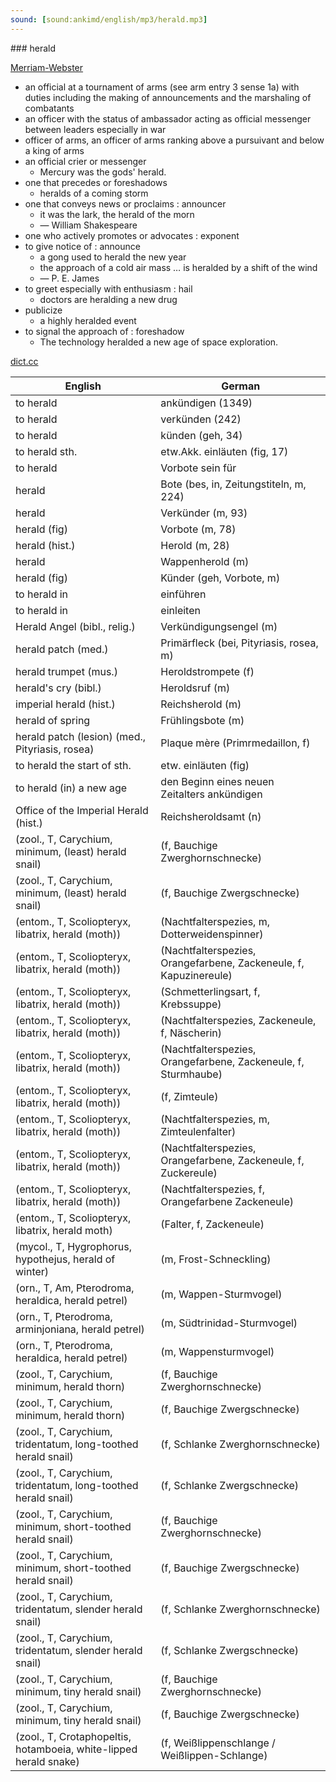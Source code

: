 ```yaml
---
sound: [sound:ankimd/english/mp3/herald.mp3]
---
```


\### herald

[Merriam-Webster](https://www.merriam-webster.com/dictionary/herald)

- an official at a tournament of arms (see arm entry 3 sense 1a) with duties including the making of announcements and the marshaling of combatants
- an officer with the status of ambassador acting as official messenger between leaders especially in war
- officer of arms, an officer of arms ranking above a pursuivant and below a king of arms
- an official crier or messenger
    - Mercury was the gods' herald.
- one that precedes or foreshadows
    - heralds of a coming storm
- one that conveys news or proclaims : announcer
    - it was the lark, the herald of the morn
    - — William Shakespeare
- one who actively promotes or advocates : exponent
- to give notice of : announce
    - a gong used to herald the new year
    - the approach of a cold air mass … is heralded by a shift of the wind
    - — P. E. James
- to greet especially with enthusiasm : hail
    - doctors are heralding a new drug
- publicize
    - a highly heralded event
- to signal the approach of : foreshadow
    - The technology heralded a new age of space exploration.

[dict.cc](https://www.dict.cc/herald)

| English        | German       |
| -------------- | ------------ |
| to herald | ankündigen (1349) |
| to herald | verkünden (242) |
| to herald | künden (geh, 34) |
| to herald sth. | etw.Akk. einläuten (fig, 17) |
| to herald | Vorbote sein für |
| herald | Bote (bes, in, Zeitungstiteln, m, 224) |
| herald | Verkünder (m, 93) |
| herald (fig) | Vorbote (m, 78) |
| herald (hist.) | Herold (m, 28) |
| herald | Wappenherold (m) |
| herald (fig) | Künder (geh, Vorbote, m) |
| to herald in | einführen |
| to herald in | einleiten |
| Herald Angel (bibl., relig.) | Verkündigungsengel (m) |
| herald patch (med.) | Primärfleck (bei, Pityriasis, rosea, m) |
| herald trumpet (mus.) | Heroldstrompete (f) |
| herald's cry (bibl.) | Heroldsruf (m) |
| imperial herald (hist.) | Reichsherold (m) |
| herald of spring | Frühlingsbote (m) |
| herald patch (lesion) (med., Pityriasis, rosea) | Plaque mère (Primrmedaillon, f) |
| to herald the start of sth. | etw. einläuten (fig) |
| to herald (in) a new age | den Beginn eines neuen Zeitalters ankündigen |
| Office of the Imperial Herald (hist.) | Reichsheroldsamt (n) |
|  (zool., T, Carychium, minimum, (least) herald snail) |  (f, Bauchige Zwerghornschnecke) |
|  (zool., T, Carychium, minimum, (least) herald snail) |  (f, Bauchige Zwergschnecke) |
|  (entom., T, Scoliopteryx, libatrix, herald (moth)) |  (Nachtfalterspezies, m, Dotterweidenspinner) |
|  (entom., T, Scoliopteryx, libatrix, herald (moth)) |  (Nachtfalterspezies, Orangefarbene, Zackeneule, f, Kapuzinereule) |
|  (entom., T, Scoliopteryx, libatrix, herald (moth)) |  (Schmetterlingsart, f, Krebssuppe) |
|  (entom., T, Scoliopteryx, libatrix, herald (moth)) |  (Nachtfalterspezies, Zackeneule, f, Näscherin) |
|  (entom., T, Scoliopteryx, libatrix, herald (moth)) |  (Nachtfalterspezies, Orangefarbene, Zackeneule, f, Sturmhaube) |
|  (entom., T, Scoliopteryx, libatrix, herald (moth)) |  (f, Zimteule) |
|  (entom., T, Scoliopteryx, libatrix, herald (moth)) |  (Nachtfalterspezies, m, Zimteulenfalter) |
|  (entom., T, Scoliopteryx, libatrix, herald (moth)) |  (Nachtfalterspezies, Orangefarbene, Zackeneule, f, Zuckereule) |
|  (entom., T, Scoliopteryx, libatrix, herald (moth)) |  (Nachtfalterspezies, f, Orangefarbene Zackeneule) |
|  (entom., T, Scoliopteryx, libatrix, herald moth) |  (Falter, f, Zackeneule) |
|  (mycol., T, Hygrophorus, hypothejus, herald of winter) |  (m, Frost-Schneckling) |
|  (orn., T, Am, Pterodroma, heraldica, herald petrel) |  (m, Wappen-Sturmvogel) |
|  (orn., T, Pterodroma, arminjoniana, herald petrel) |  (m, Südtrinidad-Sturmvogel) |
|  (orn., T, Pterodroma, heraldica, herald petrel) |  (m, Wappensturmvogel) |
|  (zool., T, Carychium, minimum, herald thorn) |  (f, Bauchige Zwerghornschnecke) |
|  (zool., T, Carychium, minimum, herald thorn) |  (f, Bauchige Zwergschnecke) |
|  (zool., T, Carychium, tridentatum, long-toothed herald snail) |  (f, Schlanke Zwerghornschnecke) |
|  (zool., T, Carychium, tridentatum, long-toothed herald snail) |  (f, Schlanke Zwergschnecke) |
|  (zool., T, Carychium, minimum, short-toothed herald snail) |  (f, Bauchige Zwerghornschnecke) |
|  (zool., T, Carychium, minimum, short-toothed herald snail) |  (f, Bauchige Zwergschnecke) |
|  (zool., T, Carychium, tridentatum, slender herald snail) |  (f, Schlanke Zwerghornschnecke) |
|  (zool., T, Carychium, tridentatum, slender herald snail) |  (f, Schlanke Zwergschnecke) |
|  (zool., T, Carychium, minimum, tiny herald snail) |  (f, Bauchige Zwerghornschnecke) |
|  (zool., T, Carychium, minimum, tiny herald snail) |  (f, Bauchige Zwergschnecke) |
|  (zool., T, Crotaphopeltis, hotamboeia, white-lipped herald snake) |  (f, Weißlippenschlange / Weißlippen-Schlange) |
